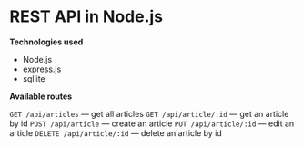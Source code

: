 # REST API in Node.js 

**Technologies used**

* Node.js
* express.js
* sqllite

**Available routes**

`GET /api/articles` — get all articles
`GET /api/article/:id` — get an article by id
`POST /api/article` — create an article
`PUT /api/article/:id` — edit an article
`DELETE /api/article/:id` — delete an article by id